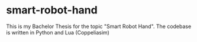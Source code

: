 # smart-robot-hand
This is my Bachelor Thesis for the topic "Smart Robot Hand". The codebase is written in Python and Lua (Coppeliasim)
